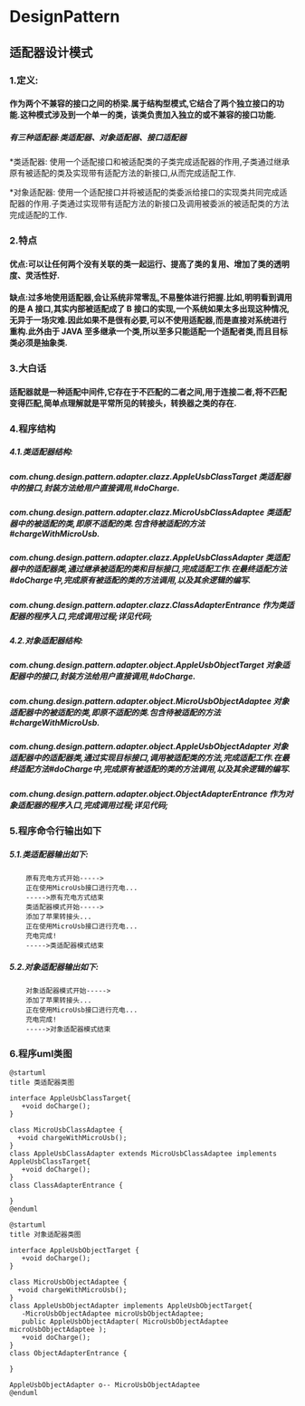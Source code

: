 # DesignPattern
## 适配器设计模式
### 1.定义:
#### 作为两个不兼容的接口之间的桥梁.属于结构型模式,它结合了两个独立接口的功能.这种模式涉及到一个单一的类，该类负责加入独立的或不兼容的接口功能.

##### 有三种适配器:类适配器、对象适配器、接口适配器
*类适配器: 使用一个适配接口和被适配类的子类完成适配器的作用,子类通过继承原有被适配的类及实现带有适配方法的新接口,从而完成适配工作.

*对象适配器: 使用一个适配接口并将被适配的类委派给接口的实现类共同完成适配器的作用.子类通过实现带有适配方法的新接口及调用被委派的被适配类的方法完成适配的工作.

### 2.特点
#### 优点:可以让任何两个没有关联的类一起运行、提高了类的复用、增加了类的透明度、灵活性好.
#### 缺点:过多地使用适配器,会让系统非常零乱,不易整体进行把握.比如,明明看到调用的是 A 接口,其实内部被适配成了 B 接口的实现,一个系统如果太多出现这种情况,无异于一场灾难.因此如果不是很有必要,可以不使用适配器,而是直接对系统进行重构.此外由于 JAVA 至多继承一个类,所以至多只能适配一个适配者类,而且目标类必须是抽象类.

### 3.大白话
#### 适配器就是一种适配中间件,它存在于不匹配的二者之间,用于连接二者,将不匹配变得匹配,简单点理解就是平常所见的转接头，转换器之类的存在.

### 4.程序结构
##### 4.1.类适配器结构:
##### com.chung.design.pattern.adapter.clazz.AppleUsbClassTarget 类适配器中的接口,封装方法给用户直接调用,#doCharge.
##### com.chung.design.pattern.adapter.clazz.MicroUsbClassAdaptee 类适配器中的被适配的类,即原不适配的类.包含待被适配的方法#chargeWithMicroUsb.
##### com.chung.design.pattern.adapter.clazz.AppleUsbClassAdapter 类适配器中的适配器类,通过继承被适配的类和目标接口,完成适配工作.在最终适配方法#doCharge中,完成原有被适配的类的方法调用,以及其余逻辑的编写.
##### com.chung.design.pattern.adapter.clazz.ClassAdapterEntrance 作为类适配器的程序入口,完成调用过程;详见代码;

##### 4.2.对象适配器结构:
##### com.chung.design.pattern.adapter.object.AppleUsbObjectTarget 对象适配器中的接口,封装方法给用户直接调用,#doCharge.
##### com.chung.design.pattern.adapter.object.MicroUsbObjectAdaptee 对象适配器中的被适配的类,即原不适配的类.包含待被适配的方法#chargeWithMicroUsb.
##### com.chung.design.pattern.adapter.object.AppleUsbObjectAdapter 对象适配器中的适配器类,通过实现目标接口,调用被适配类的方法,完成适配工作.在最终适配方法#doCharge中,完成原有被适配的类的方法调用,以及其余逻辑的编写.
##### com.chung.design.pattern.adapter.object.ObjectAdapterEntrance 作为对象适配器的程序入口,完成调用过程;详见代码;


### 5.程序命令行输出如下

##### 5.1.类适配器输出如下:
        原有充电方式开始----->
        正在使用MicroUsb接口进行充电...
        ----->原有充电方式结束
        类适配器模式开始----->
        添加了苹果转接头...
        正在使用MicroUsb接口进行充电...
        充电完成!
        ----->类适配器模式结束
##### 5.2.对象适配器输出如下:
        对象适配器模式开始----->
        添加了苹果转接头...
        正在使用MicroUsb接口进行充电...
        充电完成!
        ----->对象适配器模式结束


### 6.程序uml类图
    @startuml
    title 类适配器类图
    
    interface AppleUsbClassTarget{
       +void doCharge();
    }
    
    class MicroUsbClassAdaptee {
      +void chargeWithMicroUsb();
    }
    class AppleUsbClassAdapter extends MicroUsbClassAdaptee implements AppleUsbClassTarget{
       +void doCharge();
    }
    class ClassAdapterEntrance {
    
    }
    @enduml
    
    @startuml
    title 对象适配器类图
    
    interface AppleUsbObjectTarget {
       +void doCharge();
    }
    
    class MicroUsbObjectAdaptee {
      +void chargeWithMicroUsb();
    }
    class AppleUsbObjectAdapter implements AppleUsbObjectTarget{
       -MicroUsbObjectAdaptee microUsbObjectAdaptee;
       public AppleUsbObjectAdapter( MicroUsbObjectAdaptee microUsbObjectAdaptee );
       +void doCharge();
    }
    class ObjectAdapterEntrance {
    
    }

    AppleUsbObjectAdapter o-- MicroUsbObjectAdaptee
    @enduml
    